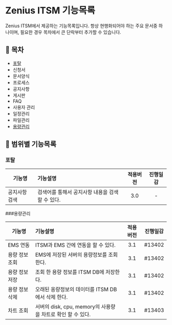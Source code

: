 # Zenius ITSM 기능목록

Zenius ITSM에서 제공하는 기능목록입니다. 항상 현행화되어야 하는 주요 문서중 하나이며, 필요한 경우 목차에서 큰 단락부터 추가할 수 있습니다.

## 📄 목차

* [포탈](#포탈)
* 신청서
* 문서양식
* 프로세스
* 공지사항
* 게시판
* FAQ
* 사용자 관리
* 일정관리
* 파일관리
* [용량관리](#용량관리)

## 📌 범위별 기능목록

### 포탈

| 기능명 | 기능설명 | 적용버전 | 진행일감 |
|---|:---|:---:|:---:|
|공지사항 검색|검색어를 통해서 공지사항 내용을 검색할 수 있다.| 3.0 | - |

###용량관리

| 기능명 | 기능설명 | 적용버전 |  진행일감  |
|---|:---|:----:|:------:|
| EMS 연동| ITSM과 EMS 간에 연동을 할 수 있다.| 3.1  | #13402 |
| 용량 정보 조회 | EMS에 저장된 서버의 용량정보를 조회 한다.| 3.1| #13402 |
| 용량 정보 저장 | 조회 한 용량 정보를 ITSM DB에 저장한다.| 3.1| #13402 |
| 용량 정보 삭제 | 오래된 옹량정보의 데이터를 ITSM DB에서 삭제 한다. | 3.1| #13402 |
| 차트 조회| 서버의 disk, cpu, memory의 사용량을 차트로 확인 할 수 있다.| 3.1| #13403 |


